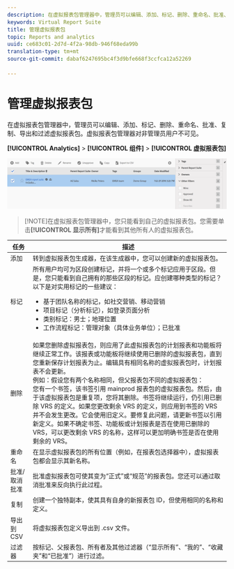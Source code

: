 ```yaml
---
description: 在虚拟报表包管理器中，管理员可以编辑、添加、标记、删除、重命名、批准、复制、导出和过滤虚拟报表包。虚拟报表包管理器对非管理员用户不可见。
keywords: Virtual Report Suite
title: 管理虚拟报表包
topic: Reports and analytics
uuid: ce683c01-2d7d-4f2a-98db-946f68eda99b
translation-type: tm+mt
source-git-commit: dabaf6247695bc4f3d9bfe668f3ccfca12a52269

---
```



# 管理虚拟报表包

在虚拟报表包管理器中，管理员可以编辑、添加、标记、删除、重命名、批准、复制、导出和过滤虚拟报表包。虚拟报表包管理器对非管理员用户不可见。

**[!UICONTROL Analytics]** > **[!UICONTROL 组件]** > **[!UICONTROL 虚拟报表包]**

![](assets/vrs-manage.png)

>[!NOTE]在虚拟报表包管理器中，您只能看到自己的虚拟报表包。您需要单击&#x200B;**[!UICONTROL 显示所有]**&#x200B;才能看到其他所有人的虚拟报表包。

| 任务 | 描述 |
|--- |--- |
| 添加 | 转到虚拟报表包生成器，在该生成器中，您可以创建新的虚拟报表包。 |
| 标记 | 所有用户均可为区段创建标记，并将一个或多个标记应用于区段。但是，您只能看到自己拥有的那些区段的标记。应创建哪种类型的标记？以下是对实用标记的一些建议：<ul><li>基于团队名称的标记，如社交营销、移动营销</li><li>项目标记（分析标记），如登录页面分析</li><li>类别标记：男士；地理位置</li><li>工作流程标记：管理对象（具体业务单位）；已批准</li></ul> |
| 删除 | 如果您删除虚拟报表包，则应用了此虚拟报表包的计划报表和功能板将继续正常工作。该报表或功能板将继续使用已删除的虚拟报表包，直到您重新保存计划报表为止。编辑具有相同名称的虚拟报表包时，计划报表不会更新。<br>例如：假设您有两个名称相同，但父报表包不同的虚拟报表包：<br>您有一个书签，该书签引用 mainprod 报表包的虚拟报表包。然后，由于该虚拟报表包是重复项，您将其删除。书签将继续运行，仍引用已删除 VRS 的定义。如果您更改剩余 VRS 的定义，则应用到书签的 VRS 并不会发生更改。它会使用旧定义。要修复此问题，请更新书签以引用新定义。如果不确定书签、功能板或计划报表是否在使用已删除的 VRS，可以更改剩余 VRS 的名称，这样可以更加明确书签是否在使用剩余的 VRS。 |
| 重命名 | 在显示虚拟报表包的所有位置（例如，在报表包选择器中），虚拟报表包都会显示其新名称。 |
| 批准/取消批准 | 批准虚拟报表包可使其变为“正式”或“规范”的报表包。您还可以通过取消批准来反向执行此过程。 |
| 复制 | 创建一个独特副本，使其具有自身的新报表包 ID，但使用相同的名称和定义。 |
| 导出到 CSV | 将虚拟报表包定义导出到 .csv 文件。 |
| 过滤器 | 按标记、父报表包、所有者及其他过滤器（“显示所有”、“我的”、“收藏夹”和“已批准”）进行过滤。 |
